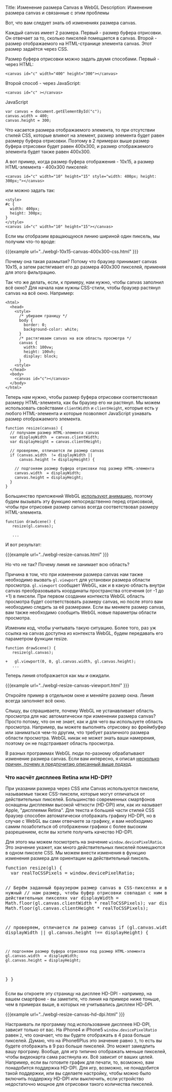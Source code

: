 Title: Изменение размера Canvas в WebGL
Description: Изменение размера canvas и связанные с этим проблемы

Вот, что вам следует знать об изменениях размера canvas.

Каждый canvas имеет 2 размера. Первый - размер буфера отрисовки. Он отвечает за то,
сколько пикселей помещается в canvas. Второй - размер отображаемого на HTML-странице
элемента canvas. Этот размер задаётся через CSS.

Размер буфера отрисовки можно задать двумя способами. Первый - через HTML:

    <canvas id="c" width="400" height="300"></canvas>

Второй способ - через JavaScript:

    <canvas id="c" ></canvas>

JavaScript

    var canvas = document.getElementById("c");
    canvas.width = 400;
    canvas.height = 300;

Что касается размера отображаемого элемента, то при отсутствии стилей CSS, которые
влияют на элемент, размер элемента будет равен размеру буфера отрисовки. Поэтому в
2 примерах выше размер буфера отрисовки будет равен 400x300, и размер отображаемого
элемента будет также равен 400x300.

А вот пример, когда размер буфера отображения - 10x15, а размер HTML-элемента - 400x300 пикселей:

    <canvas id="c" width="10" height="15" style="width: 400px; height: 300px;"></canvas>

или можно задать так:

    <style>
    #c {
      width: 400px;
      height: 300px;
    }
    </style>
    <canvas id="c" width="10" height="15"></canvas>

Если мы отобразим вращающуюся линию шириной один пиксель, мы получим что-то вроде:

{{{example url="../webgl-10x15-canvas-400x300-css.html" }}}

Почему она такая размытая? Потому что браузер принимает canvas 10x15, а затем
растягивает его до размера 400x300 пикселей, применяя для этого фильтрацию.

Так что же делать, если, к примеру, нам нужно, чтобы canvas заполнил всё окно? Для
начала нам нужны CSS-стили, чтобы браузер растянул canvas на всё окно. Например:

    <html>
      <head>
        <style>
          /* убираем границу */
          body {
            border: 0;
            background-color: white;
          }
          /* растягиваем canvas на всю область просмотра */
          canvas {
            width: 100vw;
            height: 100vh;
            display: block;
          }
        <style>
      </head>
      <body>
        <canvas id="c"></canvas>
      </body>
    </html>

Теперь нам нужно, чтобы размер буфера отрисовки соответствовал размеру HTML-элемента,
как бы браузер его ни растянул. Мы можем использовать свойствами `clientWidth` и
`clientHeight`, которые есть у любого HTML-элемента и которые позволяют JavaScript
узнавать размер отображаемого элемента.

    function resize(canvas) {
      // получаем размер HTML-элемента canvas
      var displayWidth  = canvas.clientWidth;
      var displayHeight = canvas.clientHeight;

      // проверяем, отличается ли размер canvas
      if (canvas.width  != displayWidth ||
          canvas.height != displayHeight) {

        // подгоняем размер буфера отрисовки под размер HTML-элемента
        canvas.width  = displayWidth;
        canvas.height = displayHeight;
      }
    }

Большинство приложений WebGL <a href="webgl-animation.html">используют анимацию</a>,
поэтому будем вызывать эту функцию непосредственно перед отрисовкой, чтобы при отрисовке
размер canvas всегда соответствовал размеру HTML-элемента.

    function drawScene() {
       resize(gl.canvas);

       ...

И вот результат:

{{{example url="../webgl-resize-canvas.html" }}}

Но что не так? Почему линия не занимает всю область?

Причина в том, что при изменении размера canvas нам также необходимо вызвать `gl.viewport`
для установки размера области просмотра. `gl.viewport` сообщает WebGL, как и в какую область
внутри canvas преобразовывать координаты пространства отсечения (от -1 до +1) в пиксели.
При первом создании контекста WebGL область просмотра будет соответствовать размеру canvas,
но после этого вам необходимо следить за её размерами. Если вы меняете размер canvas, вам
также необходимо сообщить WebGL новые параметры области просмотра.

Изменим код, чтобы учитывать такую ситуацию. Более того, раз уж ссылка на canvas
доступна из контекста WebGL, будем передавать его параметром функции resize.

    function drawScene() {
       resize(gl.canvas);

    +   gl.viewport(0, 0, gl.canvas.width, gl.canvas.height);
       ...

Теперь линия отображается как мы и ожидали.

{{{example url="../webgl-resize-canvas-viewport.html" }}}

Откройте пример в отдельном окне и меняйте размер окна. Линия всегда заполняет всё окно.

Слышу, вы спрашиваете, почему WebGL не устанавливает область просмотра для нас автоматически
при изменении размера canvas? Просто потому, что он не знает, как и для чего вы используете
область просмотра. Например, вы можете выполнять отрисовку во фреймбуфер или заниматься чем-то
другим, что требует различного размера области просмотра. WebGL никак не может знать ваши
намерения, поэтому он не подстраивает область просмотра.

В разных программах WebGL люди по-разному обрабатывают изменение размера canvas. Если вам интересно,
я описал <a href="webgl-anti-patterns.html">несколько причин, почему я предпочитаю описанный выше подход</a>.

<div class="webgl_bottombar">
<h3>Что насчёт дисплеев Retina или HD-DPI?</h3>
<p>
При указании размера через CSS или Canvas используются пиксели, называемые также CSS-пиксели,
которые могут отличаться от действительных пикселей. Большинство современных смартфонов оснащены
дисплеями высокой чёткости (HD-DPI) или, как их называет Apple, "дисплеями Retina". Для текста и
большей части стилей CSS браузер способен автоматически отображать графику HD-DPI, но в случае с
WebGL вы сами отвечаете за графику, и вам необходимо самим позаботиться об отображении графики с
более высоким разрешением, если вы хотите получить качество HD-DPI.
</p>
<p>Для этого мы можем посмотреть на значение <code>window.devicePixelRatio</code>. Это значение укажет,
как много действительных пикселей помещаются в одном пикселе CSS. Мы можем внести изменения в функцию
изменения размера для ориентации на действительный пиксель.</p>
<pre class="prettyprint">
function resize(gl) {
  var realToCSSPixels = window.devicePixelRatio;

  // Берём заданный браузером размер canvas в CSS-пикселях и вычисляем нужный
  // нам размер, чтобы буфер отрисовки совпадал с ним в действительных пикселях
  var displayWidth  = Math.floor(gl.canvas.clientWidth  * realToCSSPixels);
  var displayHeight = Math.floor(gl.canvas.clientHeight * realToCSSPixels);

  //  проверяем, отличается ли размер canvas
  if (gl.canvas.width  !== displayWidth ||
      gl.canvas.height !== displayHeight) {

    // подгоняем размер буфера отрисовки под размер HTML-элемента
    gl.canvas.width  = displayWidth;
    gl.canvas.height = displayHeight;
  }
}
</pre>
<p>Если вы откроете эту страницу на дисплее HD-DPI - например, на вашем смартфоне -
вы заметите, что линия на примере ниже тоньше, чем в примерах выше, в которых не
учитывались дисплеи HD-DPI.</p>
{{{example url="../webgl-resize-canvas-hd-dpi.html" }}}
<p>Настраивать ли программу под использование дисплеев HD-DPI, зависит только от вас. На iPhone4 и iPhone5
<code>window.devicePixelRatio</code> равен <code>2</code>, что означает, что вы будете отображать в 4
раза больше пикселей. Думаю, что на iPhone6Plus это значение равно <code>3</code>, то есть вы будете
отображать в 9 раз больше пикселей. Это может замедлить вашу програму. Вообще, для игр типично отображать
меньше пикселей, чтобы видеокарта сама растянула их. Всё зависит от ваших целей. Например, если вы готовите
график для печати, то, возможно, вам понадобится поддержка HD-DPI. Для игр, возможно, не понадобится такой
поддержки, или вы сделаете настройку, чтобы можно было включить поддержку HD-DPI или выключить, если
устройство недостаточно мощное для отрисовки такого количества пикселей.</p>
</div>
